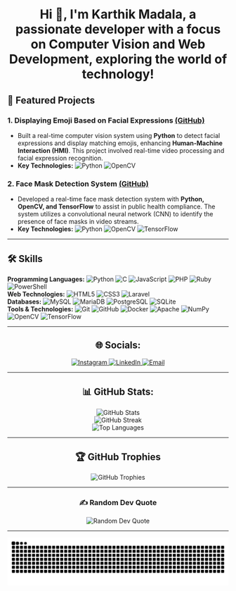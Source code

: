 <h1 align="center">Hi 👋, I'm Karthik Madala, a passionate developer with a focus on Computer Vision and Web Development, exploring the world of technology!</h1>

<div align="center">
  </div>

## 🚀 Featured Projects

### 1. **Displaying Emoji Based on Facial Expressions** <a href="YOUR_PROJECT_REPO_LINK_1" target="_blank">(GitHub)</a>
- Built a real-time computer vision system using **Python** to detect facial expressions and display matching emojis, enhancing **Human-Machine Interaction (HMI)**. This project involved real-time video processing and facial expression recognition.
- **Key Technologies:** <img src="https://img.shields.io/badge/Python-3776AB?style=for-the-badge&logo=python&logoColor=white" alt="Python"> <img src="https://img.shields.io/badge/OpenCV-27338E?style=for-the-badge&logo=opencv&logoColor=white" alt="OpenCV">

### 2. **Face Mask Detection System** <a href="YOUR_PROJECT_REPO_LINK_2" target="_blank">(GitHub)</a>
- Developed a real-time face mask detection system with **Python, OpenCV, and TensorFlow** to assist in public health compliance. The system utilizes a convolutional neural network (CNN) to identify the presence of face masks in video streams.
- **Key Technologies:** <img src="https://img.shields.io/badge/Python-3776AB?style=for-the-badge&logo=python&logoColor=white" alt="Python"> <img src="https://img.shields.io/badge/OpenCV-27338E?style=for-the-badge&logo=opencv&logoColor=white" alt="OpenCV"> <img src="https://img.shields.io/badge/TensorFlow-FF6F00?style=for-the-badge&logo=tensorflow&logoColor=white" alt="TensorFlow">

<hr>

## 🛠️ Skills
<p align="left">
  <strong>Programming Languages:</strong>
  <img src="https://img.shields.io/badge/Python-3776AB?style=for-the-badge&logo=python&logoColor=white" alt="Python">
  <img src="https://img.shields.io/badge/C-00599C?style=for-the-badge&logo=c&logoColor=white" alt="C">
  <img src="https://img.shields.io/badge/JavaScript-F7DF1E?style=for-the-badge&logo=javascript&logoColor=black" alt="JavaScript">
  <img src="https://img.shields.io/badge/PHP-777BB4?style=for-the-badge&logo=php&logoColor=white" alt="PHP">
  <img src="https://img.shields.io/badge/Ruby-CC342D?style=for-the-badge&logo=ruby&logoColor=white" alt="Ruby">
  <img src="https://img.shields.io/badge/PowerShell-5391FE?style=for-the-badge&logo=powershell&logoColor=white" alt="PowerShell">
  <br>
  <strong>Web Technologies:</strong>
  <img src="https://img.shields.io/badge/HTML5-E34F26?style=for-the-badge&logo=html5&logoColor=white" alt="HTML5">
  <img src="https://img.shields.io/badge/CSS3-1572B6?style=for-the-badge&logo=css3&logoColor=white" alt="CSS3">
  <img src="https://img.shields.io/badge/Laravel-FF2D20?style=for-the-badge&logo=laravel&logoColor=white" alt="Laravel">
  <br>
  <strong>Databases:</strong>
  <img src="https://img.shields.io/badge/MySQL-4479A1?style=for-the-badge&logo=mysql&logoColor=white" alt="MySQL">
  <img src="https://img.shields.io/badge/MariaDB-003545?style=for-the-badge&logo=mariadb&logoColor=white" alt="MariaDB">
  <img src="https://img.shields.io/badge/PostgreSQL-316192?style=for-the-badge&logo=postgresql&logoColor=white" alt="PostgreSQL">
  <img src="https://img.shields.io/badge/SQLite-07405E?style=for-the-badge&logo=sqlite&logoColor=white" alt="SQLite">
  <br>
  <strong>Tools & Technologies:</strong>
  <img src="https://img.shields.io/badge/Git-F05033?style=for-the-badge&logo=git&logoColor=white" alt="Git">
  <img src="https://img.shields.io/badge/GitHub-181717?style=for-the-badge&logo=github&logoColor=white" alt="GitHub">
  <img src="https://img.shields.io/badge/Docker-2496ED?style=for-the-badge&logo=docker&logoColor=white" alt="Docker">
  <img src="https://img.shields.io/badge/Apache-D22128?style=for-the-badge&logo=apache&logoColor=white" alt="Apache">
  <img src="https://img.shields.io/badge/NumPy-013243?style=for-the-badge&logo=numpy&logoColor=white" alt="NumPy">
  <img src="https://img.shields.io/badge/OpenCV-27338E?style=for-the-badge&logo=opencv&logoColor=white" alt="OpenCV">
  <img src="https://img.shields.io/badge/TensorFlow-FF6F00?style=for-the-badge&logo=tensorflow&logoColor=white" alt="TensorFlow">
</p>
<hr>


<div align="center">
  <h2>🌐 Socials:</h2>
  <p>
    <a href="https://instagram.com/karthik_madala/" target="_blank">
      <img src="https://img.shields.io/badge/Instagram-%23E4405F.svg?style=for-the-badge&logo=Instagram&logoColor=white" alt="Instagram">
    </a>
    <a href="https://linkedin.com/in/karthik-m-15850a230/" target="_blank">
      <img src="https://img.shields.io/badge/LinkedIn-%230077B5.svg?style=for-the-badge&logo=linkedin&logoColor=white" alt="LinkedIn">
    </a>
    <a href="mailto:karthikmadala12@gmail.com" target="_blank">
      <img src="https://img.shields.io/badge/Email-D14836?style=for-the-badge&logo=gmail&logoColor=white" alt="Email">
    </a>
  </p>
  <hr>

  <h2>📊 GitHub Stats:</h2>
  <p align="center">
    <img src="https://github-readme-stats.vercel.app/api?username=karthikmadala&theme=transparent&hide_border=true&include_all_commits=true&count_private=false" alt="GitHub Stats">
    <br/>
    <img src="https://nirzak-streak-stats.vercel.app/?user=karthikmadala&theme=transparent&hide_border=true" alt="GitHub Streak">
    <br/>
    <img src="https://github-readme-stats.vercel.app/api/top-langs/?username=karthikmadala&theme=transparent&hide_border=true&include_all_commits=true&count_private=false&layout=compact" alt="Top Languages">
  </p>
  <hr>

  <h2>🏆 GitHub Trophies</h2>
  <p align="center">
    <img src="https://github-profile-trophy.vercel.app/?username=karthikmadala&theme=radical&no-frame=true&no-bg=true&margin-w=4" alt="GitHub Trophies">
  </p>
  <hr>

  <h3>✍️ Random Dev Quote</h3>
  <p align="center">
    <img src="https://quotes-github-readme.vercel.app/api?type=horizontal&theme=radical" alt="Random Dev Quote">
  </p>
  <hr>


  <p align="center">
    <img src="https://github.com/karthikmadala/karthikmadala/blob/output/github-snake-dark.svg" alt="Snake GIF">
  </p>
</div>

